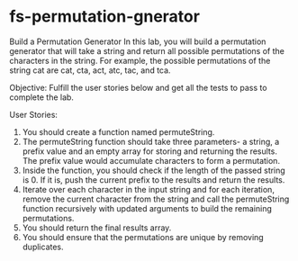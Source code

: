 # fs-permutation-gnerator

Build a Permutation Generator
In this lab, you will build a permutation generator that will take a string and return all possible permutations of the characters in the string. For example, the possible permutations of the string cat are cat, cta, act, atc, tac, and tca.

Objective: Fulfill the user stories below and get all the tests to pass to complete the lab.

User Stories:

1.  You should create a function named permuteString.
2.  The permuteString function should take three parameters- a string, a prefix value and an empty array for storing and returning the results. The prefix value would accumulate characters to form a permutation.
3.  Inside the function, you should check if the length of the passed string is 0. If it is, push the current prefix to the results and return the results.
4.  Iterate over each character in the input string and for each iteration, remove the current character from the string and call the permuteString function recursively with updated arguments to build the remaining permutations.
5.  You should return the final results array.
6.  You should ensure that the permutations are unique by removing duplicates.